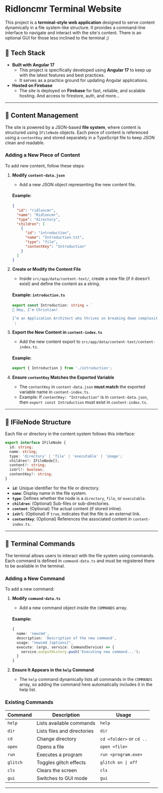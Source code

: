 # Ridloncmr Terminal Website

This project is a **terminal-style web application** designed to serve content dynamically in a file system-like structure. It provides a command-line interface to navigate and interact with the site's content. There is an optional GUI for those less inclined to the terminal ;) 

## 🚀 Tech Stack
- **Built with Angular 17**
  - This project is specifically developed using **Angular 17** to keep up with the latest features and best practices.
  - It serves as a practice ground for updating Angular applications.
- **Hosted on Firebase**
  - The site is deployed on **Firebase** for fast, reliable, and scalable hosting. And access to firestore, auth, and more...

---

## 📂 Content Management
The site is powered by a JSON-based **file system**, where content is structured using `IFileNode` objects. Each piece of content is referenced using a `contentKey` and stored separately in a TypeScript file to keep JSON clean and readable.

### **Adding a New Piece of Content**
To add new content, follow these steps:

1. **Modify `content-data.json`**
   - Add a new JSON object representing the new content file.
   
   #### Example:
   ```json
   {
     "id": "ridloncmr",
     "name": "Ridloncmr",
     "type": "directory",
     "children": [
       {
         "id": "introduction",
         "name": "Introduction.txt",
         "type": "file",
         "contentKey": "Introduction"
       }
     ]
   }
   ```

2. **Create or Modify the Content File**
   - Inside `src/app/data/content-text/`, create a new file (if it doesn’t exist) and define the content as a string.
   
   #### Example: `introduction.ts`
   ```typescript
   export const Introduction: string = `
   👋 Hey, I’m Christian!
   
   I’m an Application Architect who thrives on breaking down complexity, optimizing systems, and delivering clean, scalable solutions...
   `;
   ```

3. **Export the New Content in `content-index.ts`**
   - Add the new content export to `src/app/data/content-text/content-index.ts`.
   
   #### Example:
   ```typescript
   export { Introduction } from './introduction';
   ```

4. **Ensure `contentKey` Matches the Exported Variable**
   - The `contentKey` in `content-data.json` **must match** the exported variable name in `content-index.ts`. 
   - Example: If `contentKey: "Introduction"` is in `content-data.json`, then `export const Introduction` must exist in `content-index.ts`.

---

## 📌 IFileNode Structure
Each file or directory in the content system follows this interface:
```typescript
export interface IFileNode {
  id: string;
  name: string;
  type: 'directory' | 'file' | 'executable' | 'image';
  children?: IFileNode[];
  content?: string;
  isUrl?: boolean;
  contentKey?: string;
}
```

- **`id`**: Unique identifier for the file or directory.
- **`name`**: Display name in the file system.
- **`type`**: Defines whether the node is a `directory`, `file`, or `executable`.
- **`children`**: (Optional) Sub-files or sub-directories.
- **`content`**: (Optional) The actual content (if stored inline).
- **`isUrl`**: (Optional) If `true`, indicates that the file is an external link.
- **`contentKey`**: (Optional) References the associated content in `content-index.ts`.

---

## 🔧 Terminal Commands
The terminal allows users to interact with the file system using commands. Each command is defined in `command-data.ts` and must be registered there to be available in the terminal.

### **Adding a New Command**
To add a new command:

1. **Modify `command-data.ts`**
   - Add a new command object inside the `COMMANDS` array.
   
   #### Example:
   ```typescript
   {
     name: 'newcmd',
     description: 'Description of the new command',
     usage: "newcmd [options]",
     execute: (args, service: CommandService) => {
       service.outputHistory.push('Executing new command...');
     }
   }
   ```

2. **Ensure It Appears in the `help` Command**
   - The `help` command dynamically lists all commands in the `COMMANDS` array, so adding the command here automatically includes it in the help list.

### **Existing Commands**
| Command  | Description | Usage |
|----------|------------|--------|
| `help`   | Lists available commands | `help` |
| `dir`    | Lists files and directories | `dir` |
| `cd`     | Change directory | `cd <folder>` or `cd ..` |
| `open`   | Opens a file | `open <file>` |
| `run`    | Executes a program | `run <program.exe>` |
| `glitch` | Toggles glitch effects | `glitch on \| off` |
| `cls`    | Clears the screen | `cls` |
| `gui`    | Switches to GUI mode | `gui` |

---

